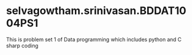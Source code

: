 # selvagowtham.srinivasan.BDDAT1004PS1
This is problem set 1 of Data programming which includes python and C sharp coding
